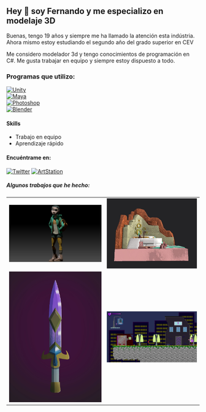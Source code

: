 ## Hey 👋 soy Fernando y me especializo en modelaje 3D 

Buenas, tengo 19 años y siempre me ha llamado la atención esta indústria. Ahora mismo estoy estudiando el segundo año del grado superior en CEV

Me considero modelador 3d 
y tengo conocimientos de programación en C#. Me gusta trabajar en equipo y siempre estoy dispuesto a todo.


### Programas que utilizo:

[![Unity](https://img.shields.io/badge/Unity-999999?style=for-the-badge&logo=unity&logoColor=white&labelColor=101010)]()
<br>
[![Maya](https://img.shields.io/badge/Maya-21C399?style=for-the-badge&logo=autodesk&logoColor=white&labelColor=166C60)]()
<br>
[![Photoshop](https://img.shields.io/badge/Adobe_Photoshop-3852B1?style=for-the-badge&logo=adobephotoshop&logoColor=white&labelColor=262076)]()
<br>
[![Blender](https://img.shields.io/badge/Blender-F5792A?style=for-the-badge&logo=blender&logoColor=white&labelColor=935C20)]()
<br>

#### Skills
- Trabajo en equipo
- Aprendizaje rápido

#### Encuéntrame en:

[![Twitter](https://img.shields.io/static/v1?style=for-the-badge&message=Twitter&color=1DA1F2&logo=Twitter&logoColor=FFFFFF&label=)](https://twitter.com/iFernando42)
[![ArtStation](https://img.shields.io/static/v1?style=for-the-badge&message=ArtStation&color=222222&logo=ArtStation&logoColor=13AFF0&label=)](https://www.artstation.com/ifer64)

##### Algunos trabajos que he hecho:

<table style="width:100%">
  <tr>
  <td>
	<a href="https://www.artstation.com/artwork/RnQ3lO">
  		<img src="https://raw.githubusercontent.com/FernandoSegura2B/FernandoSegura2B/main/Sources/fernando-segura-1b-fernandosegura-final-003.jpg">
	</a>
	</td>
  <td>
	<a href="https://www.artstation.com/artwork/klm0w6">
  		<img src="https://raw.githubusercontent.com/FernandoSegura2B/FernandoSegura2B/main/Sources/fernando-segura-captura-de-pantalla-2022-06-12-182953.jpg">
	</a>
	</td>
  </tr>
  <tr>
  <td>
	<a href="https://www.artstation.com/artwork/14LEaq">
  		<img src="https://raw.githubusercontent.com/FernandoSegura2B/FernandoSegura2B/main/Sources/fernando-segura-fernandosegura1.jpg">
	</a>
	</td>
	<td>
	<a href="https://www.artstation.com/artwork/14YYze">
  		<img src="https://raw.githubusercontent.com/FernandoSegura2B/FernandoSegura2B/main/Sources/fernando-segura-t4fernandosegura.gif">
	</a>
	</td>
	</td>
</table>
